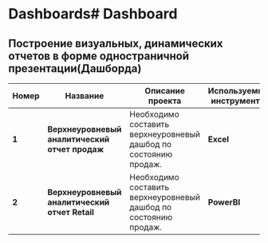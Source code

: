 # Dashboards# Dashboard


## Построение визуальных, динамических отчетов в форме одностраничной презентации(Дашборда)

Номер | Название | Описание проекта | Используемые инструменты
----- | ---------------| ---------------------------------------------------------------------- | -------------
**1** | **Верхнеуровневый аналитический отчет продаж** | Необходимо составить верхнеуровневый дашбод по состоянию продаж. | **Excel**
**2** | **Верхнеуровневый аналитический отчет Retail** | Необходимо составить верхнеуровневый дашбод по состоянию продаж. | **PowerBI**

